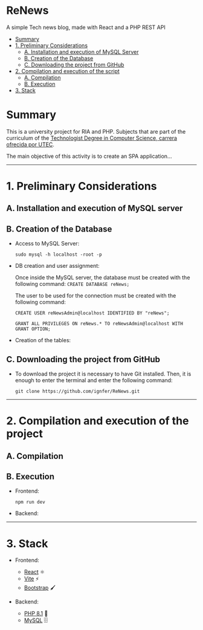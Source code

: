 # ReNews
A simple Tech news blog, made with React and a PHP REST API

- [Summary](#summary)
- [1. Preliminary Considerations](#1-preliminary-considerations)
  - [A. Installation and execution of MySQL Server](#a-installation-and-execution-of-mysql-server)
  - [B. Creation of the Database](#b-creation-of-the-database)
  - [C. Downloading the project from GitHub](#c-downloading-the-project-from-github)
- [2. Compilation and execution of the script](#2-compilation-and-execution-of-the-project)
  - [A. Compilation](#a-compilation)
  - [B. Execution](#b-execution)
- [3. Stack](#3-stack)


# Summary

This is a university project for RIA and PHP. Subjects that are part of the curriculum of the
[Technologist Degree in Computer Science, carrera ofrecida por UTEC](https://utec.edu.uy/en/education/undergraduate-study/technologist-degree-in-computer-science/).

The main objective of this activity is to create an SPA application...

- - -

# 1. Preliminary Considerations

## A. Installation and execution of MySQL server

## B. Creation of the Database

- Access to MySQL Server:

  `sudo mysql -h localhost -root -p`

- DB creation and user assignment:

  Once inside the MySQL server, the database must be created with the following command:
  `CREATE DATABASE reNews;`

  The user to be used for the connection must be created with the following command:

  `CREATE USER reNewsAdmin@localhost IDENTIFIED BY "reNews";`

  `GRANT ALL PRIVILEGES ON reNews.* TO reNewsAdmin@localhost WITH GRANT OPTION;`

- Creation of the tables:

## C. Downloading the project from GitHub

- To download the project it is necessary to have Git installed. Then, it is enough to enter the terminal and 
  enter the following command:

  ```
  git clone https://github.com/ignfer/ReNews.git
  ```

- - -
# 2. Compilation and execution of the project
## A. Compilation

## B. Execution

  - Frontend:

    `npm run dev`

  - Backend:

- - -

# 3. Stack

- Frontend:
   - [React](https://react.dev/) ⚛️
   - [Vite](https://vitejs.dev/) ⚡
   - [Bootstrap](https://getbootstrap.com/) 🖌️

- Backend:
   - [PHP 8.1](https://www.php.net/manual/en/) 🐘
   - [MySQL](https://dev.mysql.com/doc/) 🗄️
